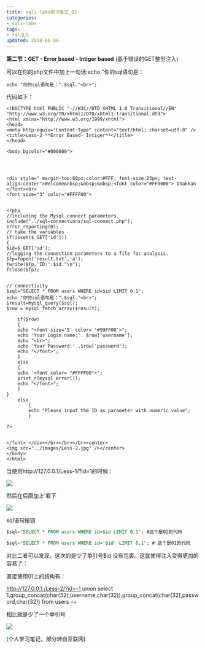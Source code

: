 ```yaml
---
title: sqli-labs学习笔记_02
categories:
- sqli-labs
tags:
- sql注入
updated: 2018-06-06
---
```


**第二节：GET - Error based - Intiger based** (基于错误的GET整型注入)

可以在你的php文件中加上一句话:echo "你的sql语句是：

```php+HTML
echo "你的sql语句是：".$sql."<br>";
```

代码如下：

~~~php+HTML
<!DOCTYPE html PUBLIC "-//W3C//DTD XHTML 1.0 Transitional//EN" "http://www.w3.org/TR/xhtml1/DTD/xhtml1-transitional.dtd">
<html xmlns="http://www.w3.org/1999/xhtml">
<head>
<meta http-equiv="Content-Type" content="text/html; charset=utf-8" />
<title>Less-2 **Error Based- Intiger**</title>
</head>

<body bgcolor="#000000">




<div style=" margin-top:60px;color:#FFF; font-size:23px; text-align:center">Welcome&nbsp;&nbsp;&nbsp;<font color="#FF0000"> Dhakkan </font><br>
<font size="3" color="#FFFF00">


<?php
//including the Mysql connect parameters.
include("../sql-connections/sql-connect.php");
error_reporting(0);
// take the variables
if(isset($_GET['id']))
{
$id=$_GET['id'];
//logging the connection parameters to a file for analysis.
$fp=fopen('result.txt','a');
fwrite($fp,'ID:'.$id."\n");
fclose($fp);


// connectivity 
$sql="SELECT * FROM users WHERE id=$id LIMIT 0,1";
echo "你的sql语句是：".$sql."<br>";
$result=mysql_query($sql);
$row = mysql_fetch_array($result);

	if($row)
	{
  	echo "<font size='5' color= '#99FF00'>";
  	echo 'Your Login name:'. $row['username'];
  	echo "<br>";
  	echo 'Your Password:' .$row['password'];
  	echo "</font>";
  	}
	else 
	{
	echo '<font color= "#FFFF00">';
	print_r(mysql_error());
	echo "</font>";  
	}
}
	else
		{ 	
		echo "Please input the ID as parameter with numeric value";
		}

?>


</font> </div></br></br></br><center>
<img src="../images/Less-2.jpg" /></center>
</body>
</html>

~~~



 当使用http://127.0.0.1/Less-1/?id=1的时候：

<img src="{{ site.url }}/assets//blog_images/sqli-labs_02_01.png" />

然后在后面加上'看下 

<img src="{{ site.url }}/assets//blog_images/sqli-labs_02_02.png" />

sql语句报错

```sql
$sql="SELECT * FROM users WHERE id=$id LIMIT 0,1"; #这个是02的代码
```

```sql
$sql="SELECT * FROM users WHERE id='$id' LIMIT 0,1"; # 这个是01的代码
```

对比二者可以发现，这次的是少了单引号$id 没有包裹。这就使得注入变得更加的容易了：

直接使用01上的结构有：

http://127.0.0.1./Less-2/?id=-1 union select 1,group_concat(char(32),username,char(32)),group_concat(char(32),password,char(32)) from users –+

相比就是少了一个单引号

<img src="{{ site.url }}/assets//blog_images/sqli-labs_02_03.png" />



(个人学习笔记，部分转自互联网)













 








